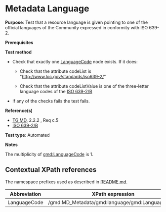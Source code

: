 # Metadata Language

**Purpose**: Test that a resource language is given pointing to one of the official languages of the Community expressed in conformity with ISO 639-2.

**Prerequisites**

**Test method**

* Check that exactly one [LanguageCode](#langcode) node exists. If it does:

    * Check that the attribute codeList is "http://www.loc.gov/standards/iso639-2/"

    * Check that the attribute codeListValue is one of the three-letter language codes of the [ISO 639-2/B](./README.md#ref_ISO_639_2)
    
* If any of the checks fails the test fails.

**Reference(s)**	 

* [TG MD](./READM.mdE#ref_TG_MD), 2.2.2 , Req c.5
* [ISO 639-2/B](./README.md#ref_ISO_639_2)

**Test type**: Automated

**Notes**

The multiplicity of [gmd:LanguageCode](#langcode) is 1.

## Contextual XPath references

The namespace prefixes used as described in [README.md](./README#namespaces).

Abbreviation                                   |  XPath expression
-----------------------------------------------| -------------------------------------------------------------------------
<a name="langcode"></a> LanguageCode  | /gmd:MD_Metadata/gmd:language/gmd:LanguageCode
